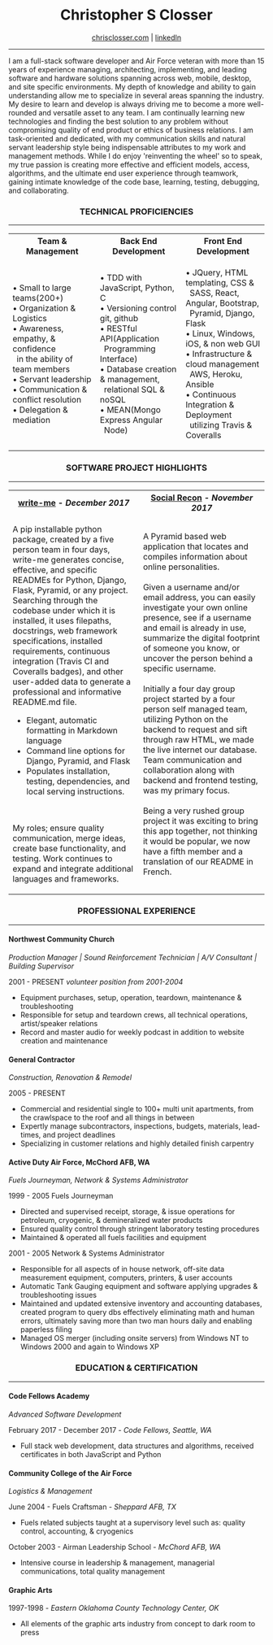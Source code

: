 <h1 align="center">Christopher S Closser</h1>
<p align="center">
  <a href="https://chrisclosser.herokuapp.com">
    chrisclosser.com</a> |
  <a href="https://www.linkedin.com/in/christophersclosser">
    linkedIn</a>
</p>
<hr>
<p>
I am a full-stack software developer and Air Force veteran with more than 15 years of experience managing, architecting, implementing, and leading software and hardware solutions spanning across web, mobile, desktop, and site specific environments. My depth of knowledge and ability to gain understanding allow me to specialize in several areas spanning the industry. My desire to learn and develop is always driving me to become a more well-rounded and versatile asset to any team. I am continually learning new technologies and finding the best solution to any problem without compromising quality of end product or ethics of business relations. I am task-oriented and dedicated, with my communication skills and natural servant leadership style being indispensable attributes to my work and management methods. While I do enjoy 'reinventing the wheel' so to speak, my true passion is creating more effective and efficient  models, access, algorithms, and the ultimate end user experience through teamwork, gaining intimate knowledge of the code base, learning, testing, debugging, and collaborating.
</p>
<h3 align="center">
  TECHNICAL PROFICIENCIES
</h3>
<hr>

<table border="0">
  <tbody border="0">
    <tr border="0">
      <th align="center" width="305">Team & Management</th>
      <th align="center" width="295">Back End Development</th>
      <th align="center" width="320">Front End Development</th>
    </tr>
    <tr>
      <td align="left">
        <p align="left">
          • Small to large teams(200+)<br>
          • Organization & Logistics<br>
          • Awareness, empathy, & confidence<br>
            &ensp;in the ability of team members<br>
          • Servant leadership<br>
          • Communication & conflict resolution<br>
          • Delegation & mediation<br>
        </p>
      </td>
      <td align="left">
        <p>
          • TDD with JavaScript, Python, C<br>
          • Versioning control git, github<br>
          • RESTful API(Application<br>
            &ensp;Programming Interface)<br>
          • Database creation & management,<br>
            &ensp;relational SQL & noSQL<br>
          • MEAN(Mongo Express Angular<br>
            &ensp;Node)<br>
        </p>
      </td>
      <td align="left">
        <p>
          • JQuery, HTML templating, CSS &<br>
            &ensp;SASS, React, Angular, Bootstrap,<br>
            &ensp;Pyramid,  Django, Flask<br>
          • Linux, Windows, iOS, & non web GUI<br>
          • Infrastructure & cloud management<br>
            &ensp;AWS, Heroku, Ansible<br>
          • Continuous Integration & Deployment<br>
            &ensp;utilizing Travis & Coveralls<br>
        </p>
      </td>
    </tr>
  </tbody>
</table>

<h3 align="center">
  SOFTWARE PROJECT HIGHLIGHTS
</h3>
<hr>

<table border="0">
  <tbody border="0">
    <tr border="0">
      <th align="center" width="400">
        <a href="http://write-me.readthedocs.io/en/latest/">
        write-me</a>
        - <em>December 2017<em></th>
      <th align="center" width="410"><a href="https://github.com/famavott/osint-scraper/blob/master/README.md">
      Social Recon</a>
      - <em>November 2017<em></th>
    </tr>
    <tr>
      <td align="left">
        <p>A pip installable python package, created by a five person team in four days, write-me generates concise, effective, and specific READMEs for Python, Django, Flask, Pyramid, or any project. Searching through the codebase under which it is installed, it uses filepaths, docstrings, web framework specifications, installed requirements, continuous integration (Travis CI and Coveralls badges), and other user-added data to generate a professional and informative README.md file.</p>
        <ul align="left">
          <li>Elegant, automatic formatting in Markdown language</li>
          <li>Command line options for Django, Pyramid, and  Flask</li>
          <li>Populates installation, testing, dependencies, and local serving instructions.</li>
        </ul><br>
        <p>My roles; ensure quality communication, merge ideas, create base functionality, and testing. Work continues to expand and integrate additional languages and frameworks.</p>
      </td>
      <td align="left">
        <p>A Pyramid based web application that locates and compiles information about online personalities.<br><br>
        Given a username and/or email address, you can easily investigate your own online presence, see if a username and email is already in use, summarize the digital footprint of someone you know, or uncover the person behind a specific username.<br><br>
        Initially a four day group project started by a four person self managed team, utilizing Python on the backend to request and sift through raw HTML, we made the live internet our database. Team communication and collaboration along with backend and frontend testing, was my primary focus.<br><br>
        Being a very rushed group project it was exciting to bring this app together, not thinking it would be popular, we now have a fifth member and a translation of our README in French.</p>
      </td>
    </tr>
  </tbody>
</table>

<h3 align="center">
  PROFESSIONAL EXPERIENCE
</h3>
<hr>

#### Northwest Community Church
*Production Manager | Sound Reinforcement Technician | A/V Consultant | Building Supervisor*

2001 - PRESENT *volunteer position from 2001-2004*

- Equipment purchases, setup, operation, teardown, maintenance & troubleshooting
- Responsible for setup and teardown crews, all technical operations, artist/speaker relations
- Record and master audio for weekly podcast in addition to website creation and maintenance

#### General Contractor
*Construction, Renovation & Remodel*

2005 - PRESENT

- Commercial and residential single to 100+ multi unit apartments, from the crawlspace to the roof and all things in between
- Expertly manage subcontractors, inspections, budgets, materials, lead-times, and project deadlines
- Specializing in customer relations and highly detailed finish carpentry

#### Active Duty Air Force, McChord AFB, WA
*Fuels Journeyman, Network & Systems Administrator*

1999 - 2005 Fuels Journeyman

- Directed and supervised receipt, storage, & issue operations for petroleum, cryogenic, & demineralized water products
- Ensured quality control through stringent laboratory testing procedures
- Maintained & operated all fuels facilities and equipment

2001 - 2005 Network & Systems Administrator

- Responsible for all aspects of in house network, off-site data measurement equipment, computers, printers, & user accounts
- Automatic Tank Gauging equipment and software applying upgrades & troubleshooting issues
- Maintained and updated extensive inventory and accounting databases, created program to query dbs effectively eliminating math and human errors, ultimately saving more than two man hours daily and enabling paperless filing
- Managed OS merger (including onsite servers) from Windows NT to Windows 2000 and again to Windows XP

<h3 align="center">
  EDUCATION & CERTIFICATION
</h3>
<hr>

#### Code Fellows Academy
*Advanced Software Development*

February 2017 - December 2017 - *Code Fellows, Seattle, WA*

- Full stack web development, data structures and algorithms, received certificates in both JavaScript and Python

#### Community College of the Air Force
*Logistics & Management*

June 2004 - Fuels Craftsman - *Sheppard AFB, TX*

- Fuels related subjects taught at a supervisory level such as: quality control, accounting, & cryogenics

October 2003 - Airman Leadership School - *McChord AFB, WA*

- Intensive course in leadership & management, managerial communications, total quality management

#### Graphic Arts
1997-1998 - *Eastern Oklahoma County Technology Center, OK*

- All elements of the graphic arts industry from concept to dark room to press
